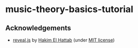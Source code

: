 # music-theory-basics-tutorial

## Acknowledgements

* [reveal.js](https://github.com/hakimel/reveal.js) by [Hakim El Hattab](https://hakim.se/) (under [MIT license](https://github.com/hakimel/reveal.js/blob/master/LICENSE))
